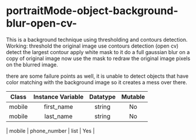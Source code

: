 # portraitMode-object-background-blur-open-cv-
This is a background technique using thresholding and contours detection. 
Working: 
threshold the original image
use contours detection (open cv) 
detect the largest contour 
apply white mask to it 
do a full gaussian blur on a copy of original image 
now use the mask to redraw the original image pixels on the blurred image.


there are some failure points as well, it is unable to detect objects that have color matching with the background image so it creates a mess over there. 

| Class | Instance Variable | Datatype  | Mutable |
| ------------- |:-------------:| :-----:| :-----:|
| mobile | first_name | string | No |
| mobile | last_name| string | No |

| mobile | phone_number | list | Yes |


